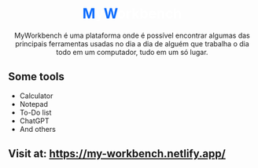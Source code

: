 <div align="center">
    <a 
        href="https://my-workbench.netlify.app/" 
        style="text-decoration: none; color: #fff;"
        target="_blank" rel="noreferrer"
    >
        <h1>
            <span style="color: #0d6efd;">M</span>y<span style="color: #0d6efd;">W</span>orkbench
        </h1>
    </a>
</div>

<p align="center">
    MyWorkbench é uma plataforma onde é possível encontrar algumas das principais ferramentas usadas no dia a dia de alguém que trabalha o dia todo em um computador, tudo em um só lugar.
</p>

## Some tools
- Calculator
- Notepad
- To-Do list
- ChatGPT
- And others

## Visit at: https://my-workbench.netlify.app/